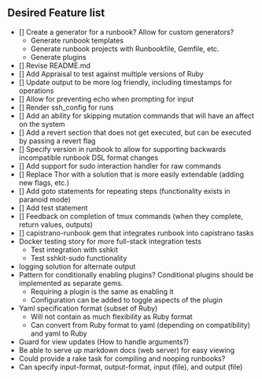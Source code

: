 ## Desired Feature list
* [] Create a generator for a runbook? Allow for custom generators?
  * Generate runbook templates
  * Generate runbook projects with Runbookfile, Gemfile, etc.
  * Generate plugins
* [] Revise README.md
* [] Add Appraisal to test against multiple versions of Ruby
* [] Update output to be more log friendly, including timestamps for operations
* [] Allow for preventing echo when prompting for input
* [] Render ssh_config for runs
* [] Add an ability for skipping mutation commands that will have an affect on the system
* [] Add a revert section that does not get executed, but can be executed by passing a revert flag
* [] Specify version in runbook to allow for supporting backwards incompatible runbook DSL format changes
* [] Add support for sudo interaction handler for raw commands
* [] Replace Thor with a solution that is more easily extendable (adding new flags, etc.)
* [] Add goto statements for repeating steps (functionality exists in paranoid mode)
* [] Add test statement
* [] Feedback on completion of tmux commands (when they complete, return values, outputs)
* [] capistrano-runbook gem that integrates runbook into capistrano tasks
* Docker testing story for more full-stack integration tests
  * Test integration with sshkit
  * Test sshkit-sudo functionality
* logging solution for alternate output
* Pattern for conditionally enabling plugins? Conditional plugins should be implemented as separate gems.
  * Requiring a plugin is the same as enabling it
  * Configuration can be added to toggle aspects of the plugin
* Yaml specification format (subset of Ruby)
  * Will not contain as much flexibility as Ruby format
  * Can convert from Ruby format to yaml (depending on compatibility) and yaml to Ruby
* Guard for view updates (How to handle arguments?)
* Be able to serve up markdown docs (web server) for easy viewing
* Could provide a rake task for compiling and nooping runbooks?
* Can specify input-format, output-format, input (file), and output (file)
